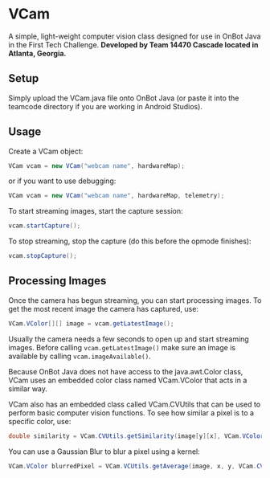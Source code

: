 # VCam
A simple, light-weight computer vision class designed for use in OnBot Java in the First Tech Challenge. **Developed by Team 14470 Cascade located in Atlanta, Georgia.**
## Setup
Simply upload the VCam.java file onto OnBot Java (or paste it into the teamcode directory if you are working in Android Studios).
## Usage
Create a VCam object:
```java
VCam vcam = new VCam("webcam name", hardwareMap);
```
or if you want to use debugging:
```java
VCam vcam = new VCam("webcam name", hardwareMap, telemetry);
```
To start streaming images, start the capture session:
```java
vcam.startCapture();
```
To stop streaming, stop the capture (do this before the opmode finishes):
```java
vcam.stopCapture();
```
## Processing Images
Once the camera has begun streaming, you can start processing images. To get the most recent image the camera has captured, use:
```java
VCam.VColor[][] image = vcam.getLatestImage();
```
Usually the camera needs a few seconds to open up and start streaming images. Before calling ```vcam.getLatestImage()``` make sure an image is available by calling ```vcam.imageAvailable()```.

Because OnBot Java does not have access to the java.awt.Color class, VCam uses an embedded color class named VCam.VColor that acts in a similar way.

VCam also has an embedded class called VCam.CVUtils that can be used to perform basic computer vision functions.
To see how similar a pixel is to a specific color, use:
```java
double similarity = VCam.CVUtils.getSimilarity(image[y][x], VCam.VColor.ORANGE);
```
You can use a Gaussian Blur to blur a pixel using a kernel:
```java
VCam.VColor blurredPixel = VCam.VCUtils.getAverage(image, x, y, VCam.CVUtils.KERNEL_7x7);
```
